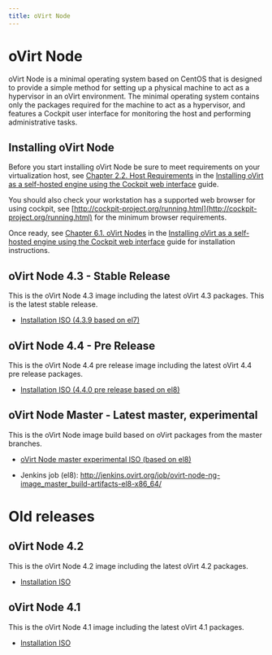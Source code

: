 ```yaml
---
title: oVirt Node
---
```

# oVirt Node

oVirt Node is a minimal operating system based on CentOS that is designed to provide a simple method for setting up a
physical machine to act as a hypervisor in an oVirt environment. The minimal operating system contains only the packages
required for the machine to act as a hypervisor, and features a Cockpit user interface for monitoring the host and
performing administrative tasks.

## Installing oVirt Node

Before you start installing oVirt Node be sure to meet requirements on your virtualization host, see
[Chapter 2.2. Host Requirements](/documentation/installing_ovirt_as_a_self-hosted_engine_using_the_cockpit_web_interface/#host-requirements) in the
[Installing oVirt as a self-hosted engine using the Cockpit web interface](https://ovirt.org/documentation/installing_ovirt_as_a_self-hosted_engine_using_the_cockpit_web_interface/) guide.

You should also check your workstation has a supported web browser for using cockpit, see [http://cockpit-project.org/running.html](http://cockpit-project.org/running.html)
for the minimum browser requirements.

Once ready, see
[Chapter 6.1. oVirt Nodes](/documentation/installing_ovirt_as_a_self-hosted_engine_using_the_cockpit_web_interface/#Red_Hat_Virtualization_Hosts_SHE_cockpit_deploy) in the
[Installing oVirt as a self-hosted engine using the Cockpit web interface](https://ovirt.org/documentation/installing_ovirt_as_a_self-hosted_engine_using_the_cockpit_web_interface/)
guide for installation instructions.

## oVirt Node 4.3 - Stable Release

This is the oVirt Node 4.3 image including the latest oVirt 4.3 packages. This is the latest stable release.

* [Installation ISO (4.3.9 based on el7)](https://resources.ovirt.org/pub/ovirt-4.3/iso/ovirt-node-ng-installer/4.3.9-2020031917/el7/ovirt-node-ng-installer-4.3.9-2020031917.el7.iso)

## oVirt Node 4.4 - Pre Release

This is the oVirt Node 4.4 pre release image including the latest oVirt 4.4 pre release packages.

* [Installation ISO (4.4.0 pre release based on el8)](https://resources.ovirt.org/pub/ovirt-4.4-pre/iso/ovirt-node-ng-installer/4.4.0-2020041715/el8/ovirt-node-ng-installer-4.4.0-2020041715.el8.iso)


## oVirt Node Master - Latest master, experimental

This is the oVirt Node image build based on oVirt packages from the master branches.

* [oVirt Node master experimental ISO (based on el8)](http://jenkins.ovirt.org/job/ovirt-node-ng-image_master_build-artifacts-el8-x86_64/lastSuccessfulBuild/artifact/exported-artifacts/latest-installation-iso.html)

* Jenkins job (el8): <http://jenkins.ovirt.org/job/ovirt-node-ng-image_master_build-artifacts-el8-x86_64/>

# Old releases

## oVirt Node 4.2

This is the oVirt Node 4.2 image including the latest oVirt 4.2 packages.

* [Installation ISO](https://resources.ovirt.org/pub/ovirt-4.2/iso/ovirt-node-ng-installer/4.2.0-2019012210.el7/ovirt-node-ng-installer-4.2.0-2019012210.el7.iso)

## oVirt Node 4.1

This is the oVirt Node 4.1 image including the latest oVirt 4.1 packages.

* [Installation ISO](https://resources.ovirt.org/pub/ovirt-4.1/iso/ovirt-node-ng-installer-ovirt/4.1-2018012411/ovirt-node-ng-installer-ovirt-4.1-2018012411.iso)
